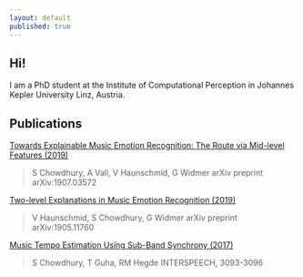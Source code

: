 ```yaml
---
layout: default
published: true
---
```

## Hi!

I am a PhD student at the Institute of Computational Perception in Johannes Kepler University Linz, Austria.

## Publications

[Towards Explainable Music Emotion Recognition: The Route via Mid-level Features (2019)](https://arxiv.org/abs/1907.03572)
> S Chowdhury, A Vall, V Haunschmid, G Widmer
> arXiv preprint arXiv:1907.03572

[Two-level Explanations in Music Emotion Recognition (2019)](https://arxiv.org/abs/1905.11760)
> V Haunschmid, S Chowdhury, G Widmer
> arXiv preprint arXiv:1905.11760

[Music Tempo Estimation Using Sub-Band Synchrony (2017)](https://www.isca-speech.org/archive/Interspeech_2017/pdfs/1000.PDF)
> S Chowdhury, T Guha, RM Hegde
> INTERSPEECH, 3093-3096


